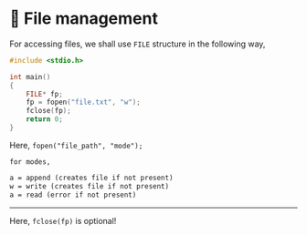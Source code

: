 # 💼 File management

For accessing files, we shall use `FILE`  structure in the following way,

```c
#include <stdio.h>

int main()
{
    FILE* fp;
    fp = fopen("file.txt", "w");
    fclose(fp);
    return 0;
}

```

Here, `fopen("file_path", "mode");`

`for modes,`

```markdown
a = append (creates file if not present)
w = write (creates file if not present)
a = read (error if not present)
```

***

Here, `fclose(fp)` is optional!
